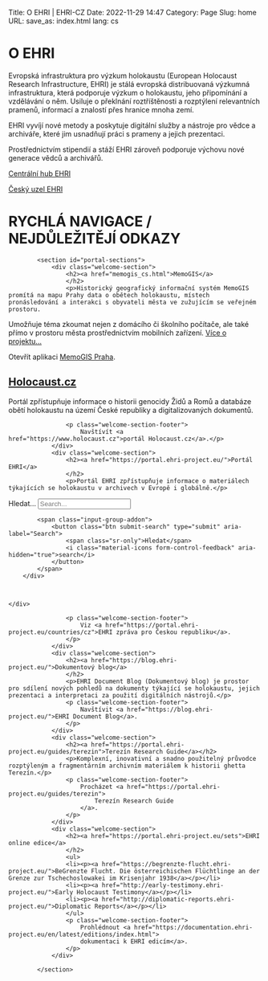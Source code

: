 Title: O EHRI | EHRI-CZ
Date: 2022-11-29 14:47
Category: Page
Slug: home
URL: 
save_as: index.html
lang: cs

# O EHRI

Evropská infrastruktura pro výzkum holokaustu (European Holocaust Research Infrastructure, EHRI) je stálá evropská  distribuovaná výzkumná infrastruktura, která podporuje výzkum o holokaustu, jeho připomínání a vzdělávání o něm. Usiluje o překlnání roztříštěnosti a rozptýlení relevantních pramenů, informací a znalostí přes hranice mnoha zemí.

EHRI vyvíjí nové metody a poskytuje digitální služby a nástroje pro vědce a archiváře, které jim usnadňují práci s prameny a jejich prezentaci.

Prostřednictvím stipendií a stáží EHRI zároveň podporuje výchovu nové generace vědců a archivářů.

[Centrální hub EHRI](https://www.ehri-project.eu/)

[Český uzel EHRI](about)

# RYCHLÁ NAVIGACE / NEJDŮLEŽITĚJÍ ODKAZY
<aside>
            
            <section id="portal-sections">
                <div class="welcome-section">
                    <h2><a href="memogis_cs.html">MemoGIS</a>
                    </h2>
                    <p>Historický geografický informační systém MemoGIS promítá na mapu Prahy data o obětech holokaustu, místech pronásledování a interakci s obyvateli města ve zužujícím se veřejném prostoru.
 Umožňuje téma zkoumat nejen z domácího či školního počítače, ale také přímo v prostoru města prostřednictvím mobilních zařízení. <a href="memogis/index_en">Více o projektu...</a></p>
                    <p class="welcome-section-footer">
                        Otevřít aplikaci <a href="https://ehri.cz/memogis/praha">MemoGIS Praha</a>.
                    </p>
                </div>
                <div class="welcome-section">
                    <h2><a href="https://www.holocaust.cz/">Holocaust.cz</a>
                    </h2>
                    <p>Portál zpřístupňuje informace o historii genocidy Židů a Romů a databáze obětí holokaustu na území České republiky a digitalizovaných dokumentů.
						 
                    <p class="welcome-section-footer">
                        Navštívít <a href="https://www.holocaust.cz">portál Holocaust.cz</a>.</p>
                </div>
                <div class="welcome-section">
                    <h2><a href="https://portal.ehri-project.eu/">Portál EHRI</a>
                    </h2>
                    <p>Portál EHRI zpřístupňuje informace o materiálech týkajících se holokaustu v archivech v Evropě i globálně.</p>

<form action="https://portal.ehri-project.eu/search" method="GET">
    
                       


<div class="">
    <div class="search-box">
        <div class="input-group">
            <label for="id_q" class="sr-only">Hledat...</label>
            <input type="search" id="id_q" placeholder="Search..." class="form-control" name="q" autocomplete="off">
            
            <span class="input-group-addon">
                <button class="btn submit-search" type="submit" aria-label="Search">
                    <span class="sr-only">Hledat</span>
                    <i class="material-icons form-control-feedback" aria-hidden="true">search</i>
                </button>
            </span>
        </div>
        
  
        
    </div>
    
        
    
</div>

                    
</form>


                    <p class="welcome-section-footer">
                        Viz <a href="https://portal.ehri-project.eu/countries/cz">EHRI zpráva pro Českou republiku</a>.
                    </p>
                </div>
                <div class="welcome-section">
                    <h2><a href="https://blog.ehri-project.eu/">Dokumentový blog</a>
                    </h2>
                    <p>EHRI Document Blog (Dokumentový blog) je prostor pro sdílení nových pohledů na dokumenty týkající se holokaustu, jejich prezentaci a interpretaci za použití digitálních nástrojů.</p>
                    <p class="welcome-section-footer">
                        Navštívit <a href="https://blog.ehri-project.eu/">EHRI Document Blog</a>.
                    </p>
                </div>
                <div class="welcome-section">
                    <h2><a href="https://portal.ehri-project.eu/guides/terezin">Terezín Research Guide</a></h2>
                    <p>Komplexní, inovativní a snadno použitelný průvodce rozptýleným a fragmentárním archivním materiálem k historii ghetta Terezín.</p>
                    <p class="welcome-section-footer">
                        Procházet <a href="https://portal.ehri-project.eu/guides/terezin">
                            Terezín Research Guide
                        </a>.
                    </p>
                </div>
                <div class="welcome-section">
                    <h2><a href="https://portal.ehri-project.eu/sets">EHRI online edice</a>
                    </h2>
                    <ul>
                    <li><p><a href="https://begrenzte-flucht.ehri-project.eu/">BeGrenzte Flucht. Die österreichischen Flüchtlinge an der Grenze zur Tschechoslowakei im Krisenjahr 1938</a></p></li>
                    <li><p><a href="http://early-testimony.ehri-project.eu/">Early Holocaust Testimony</a></p></li>
                    <li><p><a href="http://diplomatic-reports.ehri-project.eu/">Diplomatic Reports</a></p></li>
                    </ul>
                    <p class="welcome-section-footer">
                        Prohlédnout <a href="https://documentation.ehri-project.eu/en/latest/editions/index.html">
                        dokumentaci k EHRI edicím</a>.
                    </p>
                </div>

            </section>

</aside>
